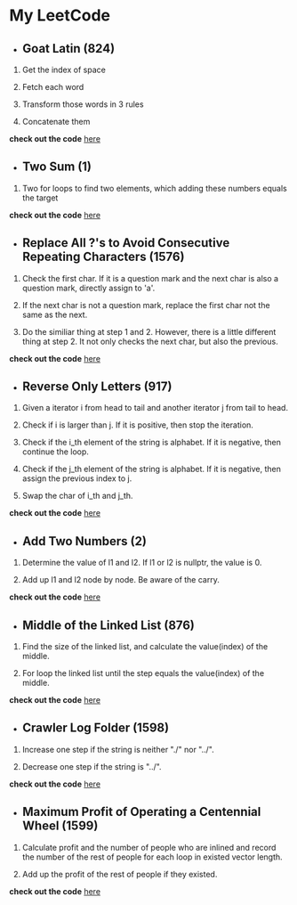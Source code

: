 # My LeetCode

- ## **Goat Latin (824)**

1. Get the index of space

2. Fetch each word

3. Transform those words in 3 rules

4. Concatenate them

**check out the code** [here](https://github.com/ccjameslai/MyLeetCode/blob/master/code/GoatLatin.cpp)

- ## **Two Sum (1)**

1. Two for loops to find two elements, which adding these numbers equals the target

**check out the code** [here](https://github.com/ccjameslai/MyLeetCode/blob/master/code/TwoSum.cpp)

- ## **Replace All ?'s to Avoid Consecutive Repeating Characters (1576)**

1. Check the first char. If it is a question mark and the next char is also a question mark, directly assign to 'a'. 

2. If the next char is not a question mark, replace the first char not the same as the next.

3. Do the similiar thing at step 1 and 2. However, there is a little different thing at step 2. It not only checks the next char, but also the previous. 

**check out the code** [here](https://github.com/ccjameslai/MyLeetCode/blob/master/code/ReplaceQuestionMark.cpp)

- ## **Reverse Only Letters (917)**

1. Given a iterator i from head to tail and another iterator j from tail to head.

2. Check if i is larger than j. If it is positive, then stop the iteration.

3. Check if the i_th element of the string is alphabet. If it is negative, then continue the loop.

4. Check if the j_th element of the string is alphabet. If it is negative, then assign the previous index to j.

5. Swap the char of i_th and j_th.

**check out the code** [here](https://github.com/ccjameslai/MyLeetCode/blob/master/code/ReverseOnlyLetters.cpp)

- ## **Add Two Numbers (2)**

1. Determine the value of l1 and l2. If l1 or l2 is nullptr, the value is 0.

2. Add up l1 and l2 node by node. Be aware of the carry.

**check out the code** [here](https://github.com/ccjameslai/MyLeetCode/blob/master/code/AddTwoNumbers.cpp)

- ## **Middle of the Linked List (876)**

1. Find the size of the linked list, and calculate the value(index) of the middle.

2. For loop the linked list until the step equals the value(index) of the middle.

**check out the code** [here](https://github.com/ccjameslai/MyLeetCode/blob/master/code/MiddleoftheLinkedList.cpp)

- ## **Crawler Log Folder (1598)**

1. Increase one step if the string is neither "./" nor "../".

2. Decrease one step if the string is "../".

**check out the code** [here](https://github.com/ccjameslai/MyLeetCode/blob/master/code/CrawlerLogFolder.cpp)

- ## **Maximum Profit of Operating a Centennial Wheel (1599)**

1. Calculate profit and the number of people who are inlined and record the number of the rest of people for each loop in existed vector length.

2. Add up the profit of the rest of people if they existed.

**check out the code** [here](https://github.com/ccjameslai/MyLeetCode/blob/master/code/MaxProfitofWheel.cpp)


